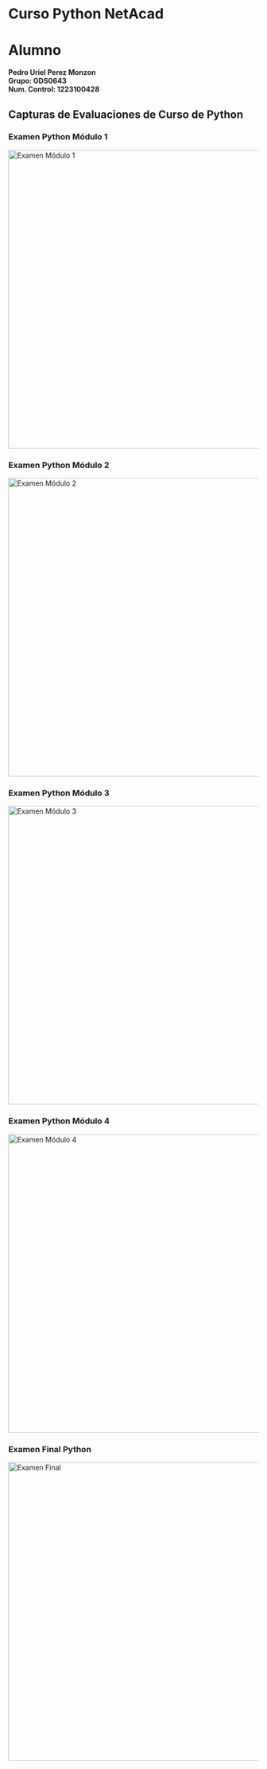 # Curso Python NetAcad

# Alumno
**Pedro Uriel Perez Monzon**  
**Grupo: GDS0643**  
**Num. Control: 1223100428**  

## Capturas de Evaluaciones de Curso de Python

### Examen Python Módulo 1
<img src="https://github.com/user-attachments/assets/06e24c8a-e23b-466f-8fa9-85c0c52d187c" width="600" alt="Examen Módulo 1"/>

### Examen Python Módulo 2
<img src="https://github.com/user-attachments/assets/607721e7-6e49-49c4-9678-f3c584e943ef" width="600" alt="Examen Módulo 2"/>

### Examen Python Módulo 3
<img src="https://github.com/user-attachments/assets/df30d773-f9a7-4f68-9d0d-44358727fe2e" width="600" alt="Examen Módulo 3"/>

### Examen Python Módulo 4
<img src="https://github.com/user-attachments/assets/97ea90cc-cab2-44e8-ac07-b6415387988e" width="600" alt="Examen Módulo 4"/>

### Examen Final Python
<img src="https://github.com/user-attachments/assets/53aefeff-72b9-4a70-a92a-7b0e3c89ab2e" width="600" alt="Examen Final"/>

